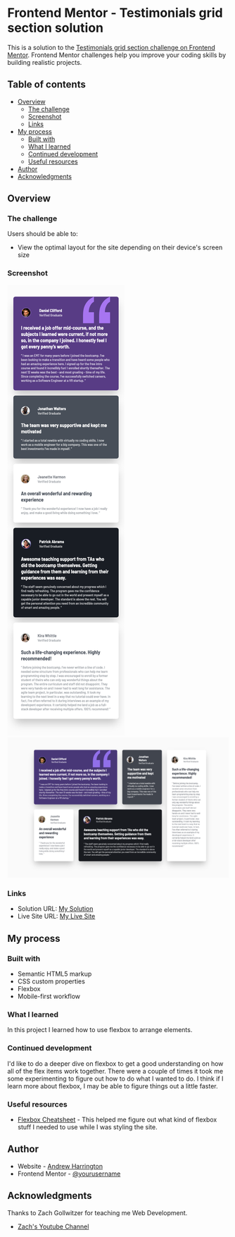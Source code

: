 # Frontend Mentor - Testimonials grid section solution

This is a solution to the [Testimonials grid section challenge on Frontend Mentor](https://www.frontendmentor.io/challenges/testimonials-grid-section-Nnw6J7Un7). Frontend Mentor challenges help you improve your coding skills by building realistic projects.

## Table of contents

- [Overview](#overview)
  - [The challenge](#the-challenge)
  - [Screenshot](#screenshot)
  - [Links](#links)
- [My process](#my-process)
  - [Built with](#built-with)
  - [What I learned](#what-i-learned)
  - [Continued development](#continued-development)
  - [Useful resources](#useful-resources)
- [Author](#author)
- [Acknowledgments](#acknowledgments)

## Overview

### The challenge

Users should be able to:

- View the optimal layout for the site depending on their device's screen size

### Screenshot

![](./Screenshot_Mobile.png)
![](./Screenshot_Dektop.png)

### Links

- Solution URL: [My Solution](https://www.frontendmentor.io/solutions/tesitmonials-grid-semantic-html-5-css-flexbox-mobile-first-hs-GRfmN3T)
- Live Site URL: [My Live Site](https://andrewgharrington.github.io/testimonials-grid-section-main/)

## My process

### Built with

- Semantic HTML5 markup
- CSS custom properties
- Flexbox
- Mobile-first workflow

### What I learned

In this project I learned how to use flexbox to arrange elements.

### Continued development

I'd like to do a deeper dive on flexbox to get a good understanding on how all of the flex items work together. There were a couple of times it took me some experimenting to figure out how to do what I wanted to do. I think if I learn more about flexbox, I may be able to figure things out a little faster.

### Useful resources

- [Flexbox Cheatsheet](https://yoksel.github.io/flex-cheatsheet/#section-alignment) - This helped me figure out what kind of flexbox stuff I needed to use while I was styling the site.

## Author

- Website - [Andrew Harrington](https://github.com/AndrewGHarrington)
- Frontend Mentor - [@yourusername](https://www.frontendmentor.io/profile/yourusername)

## Acknowledgments

Thanks to Zach Gollwitzer for teaching me Web Development.

- [Zach's Youtube Channel](https://www.youtube.com/c/ZachGollwitzer)
